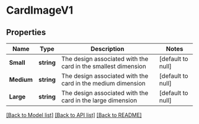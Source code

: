 # CardImageV1

## Properties
Name | Type | Description | Notes
------------ | ------------- | ------------- | -------------
**Small** | **string** | The design associated with the card in the smallest dimension | [default to null]
**Medium** | **string** | The design associated with the card in the medium dimension | [default to null]
**Large** | **string** | The design associated with the card in the large dimension | [default to null]

[[Back to Model list]](../README.md#documentation-for-models) [[Back to API list]](../README.md#documentation-for-api-endpoints) [[Back to README]](../README.md)

